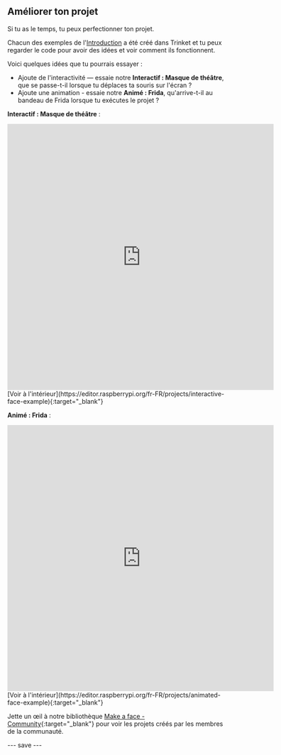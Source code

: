 ## Améliorer ton projet

Si tu as le temps, tu peux perfectionner ton projet.

Chacun des exemples de l'[Introduction](.) a été créé dans Trinket et tu peux regarder le code pour avoir des idées et voir comment ils fonctionnent.

Voici quelques idées que tu pourrais essayer :
- Ajoute de l'interactivité — essaie notre **Interactif : Masque de théâtre**, que se passe-t-il lorsque tu déplaces ta souris sur l'écran ?
- Ajoute une animation - essaie notre **Animé : Frida**, qu'arrive-t-il au bandeau de Frida lorsque tu exécutes le projet ?

**Interactif : Masque de théâtre** :
<iframe src="https://editor.raspberrypi.org/fr-FR/embed/viewer/interactive-face-example" width="600" height="600" frameborder="0" marginwidth="0" marginheight="0" allowfullscreen>
</iframe>
[Voir à l'intérieur](https://editor.raspberrypi.org/fr-FR/projects/interactive-face-example){:target="_blank"}

**Animé : Frida** :
<iframe src="https://editor.raspberrypi.org/fr-FR/embed/viewer/animated-face-example" width="600" height="600" frameborder="0" marginwidth="0" marginheight="0" allowfullscreen>
</iframe>
[Voir à l'intérieur](https://editor.raspberrypi.org/fr-FR/projects/animated-face-example){:target="_blank"}

Jette un œil à notre bibliothèque [Make a face - Community](https://wke.lt/w/s/8sVH4f){:target="_blank"} pour voir les projets créés par les membres de la communauté.

--- save ---
